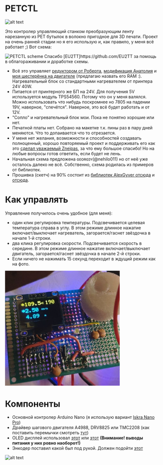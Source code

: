 # PETCTL
![alt text](https://github.com/mvbasov/PETCTL/blob/github/IMG/petctlbanner.png?raw=true)

Это контролер управляющий станком преобразующим ленту нарезанную из PET бутылок в волокно пригодное для 3D печати.
Проект на очень ранней стадии но я его использую и, как правило,  у меня всё работает ;)
Вот схема:

<img style="max-width:75%;height:auto" src="https://github.com/mvbasov/PETCTL/blob/github/PCB/EU2TT/0.8.png" alt="PETCTL scheme" />
Спасибо [EU2TT]https://github.com/EU2TT за помощь в облагораживании и доработке схемы.


- Всё это управляет [редуктором от Роберта](https://3deshnik.ru/forum/viewtopic.php?f=37&t=986&start=600#p53213), [модификация Анатолия](https://3deshnik.ru/forum/viewtopic.php?f=37&t=986&start=1005#p55008) и [моя шестерёнка на двигателе](https://3deshnik.ru/forum/viewtopic.php?f=37&t=986&start=1470#p57653) (предлагаю назвать его RAM :). Нагревательный блок со стандартными нагревателем от принтера 24V 40W. 
- Питается от принтерного же БП на 24V. Для получения 5V используется модуль TPS54560. Потому что он у меня валялся. Можно использовать что нибудь поскромнее но 7805 на падении 19V, наверное, "спечётся". Наверное, это всё будет работать и от 12V. 
- "Сопло" и нагревательный блок мои. Пока не понятно хорошие или нет.
- Печатной платы нет. Собрано на макетке т.к. пины раз в пару дней меняются. Что то допаивается что то отрезается.
- У меня нет желания, возможности и способностей создавать полноценный, хорошо повторяемый проект и поддерживать его как это [сделал уважаемый Zneipas](https://3deshnik.ru/forum/viewtopic.php?f=37&t=986), за что ему большое спасибо! Но на любые вопросы готов ответить, если будет не лень.
- Начальная схема предложена ɢᴇᴏʀɢɪʏ(@nehilo011)  но от неё уже осталось далеко не всё. Собственно, схема родилась из примеров от библиотек.
- Прошивка (скетч) на 90% состоит из [библиотек AlexGyver отсюда](https://alexgyver.ru/lessons/gyverlibs/) и [отсюда](https://github.com/AlexGyver/GyverLibs).

# Как управлять
Управление получилось очень удобное (для меня):
- один клик регулировка температуры. Подсвечивается целевая температура справа в углу. В этом режиме длинное нажатие включает/выключает нагреватель, загорается/гаснет звёздочка в начале 1-й строки.
- два клика регулировка скорости. Подсвечивается скорость в середине. В этом режиме длинное нажатие включает/выключает двигатель, загорается/гаснет звёздочка в начале 2-й строки.
- Если ничего не нажимать 15 секунд переходит в ждущий режим как на фото.
<img style="max-width:75%;height:auto" src="PETCTL_screen.jpg" alt="PETCTL scheme" />

# Компоненты
- Основной контролер Arduino Nano (я использую вариант [Iskra Nano Pro](https://amperka.ru/product/iskra-nano-pro))
- Драйвер шагового двигателя A4988, DRV8825 или TMC2208 (как поставить перемычки смотреть [тут](https://alexgyver.ru/gyverstepper/))
- OLED дисплей использовал [этот](https://a.aliexpress.com/_AEG46X) или [этот](https://a.aliexpress.com/_9g5hqT) **(Внимание! выводы питания у них ровно наоборот!)**
- Энкодер поставил какой был под рукой. Должен подойти [этот](https://a.aliexpress.com/_9uJ3AL)


![alt text](https://github.com/mvbasov/PETCTL/blob/github/IMG/%40arr.png?raw=true)
